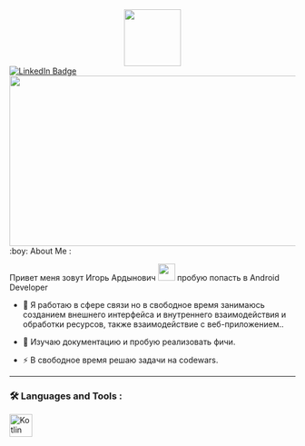 <div id="header" align="center">
  <img src="https://media.giphy.com/media/M9gbBd9nbDrOTu1Mqx/giphy.gif" width="100"/>
</div>

<div id="badges">
  <a href="https://www.linkedin.com/in/%D0%B8%D0%B3%D0%BE%D1%80%D1%8C-%D0%B0%D1%80%D0%B4%D1%8B%D0%BD%D0%BE%D0%B2%D0%B8%D1%87-521884236/">
    <img src="https://img.shields.io/badge/LinkedIn-blue?style=for-the-badge&logo=linkedin&logoColor=white" alt="LinkedIn Badge"/>
  </a>
</div>
<img src="https://komarev.com/ghpvc/?username=your-github-username&style=flat-square&color=blue" alt=""/>
<div align="center">
  <img src="https://media.giphy.com/media/dWesBcTLavkZuG35MI/giphy.gif" width="600" height="300"/>
</div>
:boy: About Me :

Привет меня зовут Игорь Ардынович <img src="https://github.githubassets.com/images/icons/emoji/unicode/1f9d4.png" width="30"> пробую попасть в Android Developer

- :telescope: Я работаю в сфере связи но в свободное время занимаюсь созданием внешнего интерфейса и внутреннего взаимодействия и обработки ресурсов, также взаимодействие с веб-приложением..

- :seedling: Изучаю документацию и пробую реализовать фичи.

- :zap: В свободное время решаю задачи на codewars.

---

### :hammer_and_wrench: Languages and Tools :

<div>
  <img src="https://github.com/devicons/devicon/blob/master/icons/java/java-original-wordmark.svg](https://github.com/devicons/devicon/blob/master/icons/kotlin/kotlin-original-wordmark.svg" title="Kotlin" alt="Kotlin" width="40" height="40"/>&nbsp;
  
</div>
